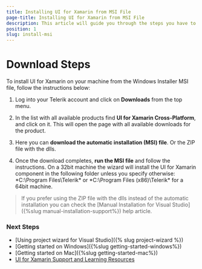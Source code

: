 ```yaml
---
title: Installing UI for Xamarin from MSI File
page-title: Installing UI for Xamarin from MSI File
description: This article will guide you through the steps you have to follow in order to download and install the UI for Xamarin Forms.
position: 1 
slug: install-msi
---
```

# Download Steps #

To install UI for Xamarin on your machine from the Windows Installer MSI file, follow the instructions below:

1. Log into your Telerik account and click on **Downloads** from the top menu.

2. In the list with all available products find **UI for Xamarin Cross-Platform**, and click on it. This will open the page with all available downloads for the product.

3. Here you can **download the automatic installation (MSI) file**. Or the ZIP file with the dlls.

4. Once the download completes, **run the MSI file** and follow the instructions. On a 32bit machine the wizard will install the UI for Xamarin component in the following folder unless you specify otherwise: *C:\Program Files\Telerik\* or *C:\Program Files (x86)\Telerik\* for a 64bit machine.

> If you prefer using the ZIP file with the dlls instead of the automatic installation you can check the [Manual Installation for Visual Studio]({%slug manual-installation-support%}) help article.

### Next Steps
- [Using project wizard for Visual Studio]({% slug project-wizard %})
- [Getting started on Windows]({%slug getting-started-windows%})
- [Getting started on Mac]({%slug getting-started-mac%})
- [UI for Xamarin Support and Learning Resources](http://www.telerik.com/support/xamarin-ui)